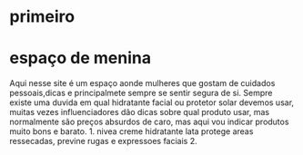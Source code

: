 # primeiro<!DOCTYPE html>
<html lang="en">
<head>
    <meta charset="UTF-8">
    <meta name="viewport" content="width=device-width, initial-scale=1.0">
    <title>Document</title>
</head>
<body>
  <h1>espaço de menina</h1>  
  Aqui nesse site é um espaço aonde mulheres que gostam de cuidados pessoais,dicas e principalmete sempre se sentir segura de si.
  Sempre existe uma duvida em qual hidratante facial ou protetor solar devemos usar, muitas vezes influenciadores dão dicas sobre qual produto usar, mas  normalmente são preços absurdos de caro, mas aqui vou indicar produtos muito bons e barato.
  1. nivea creme hidratante lata protege areas ressecadas, previne rugas e expressoes faciais
  2.
</body>
</html>
